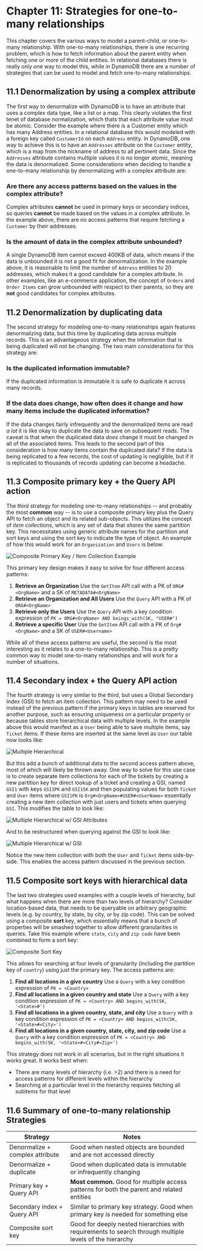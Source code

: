 # Chapter 11: Strategies for one-to-many relationships
This chapter covers the various ways to model a parent-child, or one-to-many relationship. With one-to-many relationships, there is one recurring problem, which is how to fetch information about the parent entity when fetching one or more of the child entities. In relational databases there is really only one way to model this, while in DynamoDB there are a number of strategies that can be used to model and fetch one-to-many relationships.

## 11.1 Denormalization by using a complex attribute
The first way to denormalize with DynamoDB is to have an attribute that uses a complex data type, like a list or a map. This clearly violates the first tenet of database normalization, which thats that each attribute value must be atomic. Consider the example where there is a Customer entity which has many Address entities. In a relational database this would modeled with a foreign key called `CustomerId` on each `Address` entity. In DynamoDB, one way to achieve this is to have an `Addresses` attribute on the `Customer` entity, which is a map from the nickname of address to all pertinent data. Since the `Addresses` attribute contains multiple values it is no longer atomic, meaning the data is denormalized. Some considerations when deciding to handle a one-to-many relationship by denormalizing with a complex attribute are:

### Are there any access patterns based on the values in the complex attribute?
Complex attributes **cannot** be used in primary keys or secondary indices, so queries **cannot** be made based on the values in a complex attribute. In the example above, there are no access patterns that require fetching a `Customer` by their addresses.

### Is the amount of data in the complex attribute unbounded?
A single DynamoDB item cannot exceed 400KB of data, which means if the data is unbounded it is not a good fit for denormalization. In the example above, it is reasonable to limit the number of `Address` entities to 20 addresses, which makes it a good candidate for a complex attribute. In other examples, like an e-commerce application, the concept of `Orders` and `Order Items` can grow unbounded with respect to their parents, so they are **not** good candidates for complex attributes.

## 11.2 Denormalization by duplicating data
The second strategy for modeling one-to-many relationships again features denormalizing data, but this time by duplicating data across multiple records. This is an advantageous strategy when the information that is being duplicated will not be changing. The two main considerations for this strategy are:

### Is the duplicated information immutable?
If the duplicated information is immutable it is safe to duplicate it across many records.

### If the data does change, how often does it change and how many items include the duplicated information?
If the data changes fairly infrequently and the denormalized items are read *a lot* it is like okay to duplicate the data to save on subsequent reads. The caveat is that when the duplicated data *does* change it must be changed in all of the associated items. This leads to the second part of this consideration is how many items contain the duplicated data? If the data is being replicated to a few records, the cost of updating is negligible, but if it is replicated to thousands of records updating can become a headache.

## 11.3 Composite primary key + the Query API action
The third strategy for modeling one-to-many relationships -- and probably the most **common** way -- is to use a composite primary key plus the Query API to fetch an object and its related sub-objects. This utilizes the concept of *item collections*, which is any set of data that *shares* the same partition key. This necessitates using generic attribute names for the partition and sort keys and using the sort key to indicate the type of object. An example of how this would work for an `Organization` and `Users` is below:

![Composite Primary Key / Item Collection Example](../images/composite-primary-key.png)

This primary key design makes it easy to solve for four different access patterns:

1. **Retrieve an Organization** Use the `GetItem` API call with a PK of `ORG#<OrgName>` and a SK of `METADATA#<OrgName>`
2. **Retrieve an Organization and All Users** Use the `Query` API with a PK of `ORG#<OrgName>`
3. **Retrieve only the Users** Use the `Query` API with a key condition expression of `PK = ORG#<OrgName> AND beings_with(SK, "USER#")`
4. **Retrieve a specific User** Use the `GetItem` API call with a PK of `Org#<OrgName>` and a SK of `USER#<Username>`

While all of these access patterns are useful, the second is the most interesting as it relates to a one-to-many relationship. This is a pretty common way to model one-to-many relationships and will work for a number of situations.

## 11.4 Secondary index + the Query API action
The fourth strategy is very similar to the third, but uses a Global Secondary Index (GSI)  to fetch an item collection. This pattern may need to be used instead of the previous pattern if the primary keys in tables are reserved for another purpose, such as ensuring uniqueness on a particular property or because tables store hierarchical data with multiple levels. In the example above this would manifest as a `User` being able to save multiple items, say `Ticket` items. If these items are inserted at the same level as `User` our table now looks like:

![Multiple Hierarchical](../images/multiple-hierarchical.png)

But this add a bunch of additional data to the second access pattern above, most of which will likely be thrown away. One way to solve for this use case is to create separate item collections for each of the tickets by creating a new partition key for direct lookup of a ticket and creating a GSI, named `GSI1` with keys `GSI1PK` and `GSI1SK` and then populating values for both `Ticket` and `User` items where `GSI1PK` is `Org#<OrgName>#USER#<UserName>` essentially creating a new item collection with just users and tickets when querying `GSI`. This modifies the table to look like:

![Multiple Hierarchical w/ GSI Attributes](../images/multiple-hierarchical-gsi-attributes.png)

And to be restructured when querying against the GSI to look like:

![Multiple Hierarchical w/ GSI](../images/multiple-hierarchical-gsi.png)

Notice the new item collection with both the `User` and `Ticket` items side-by-side. This enables the access pattern discussed in the previous section.

## 11.5 Composite sort keys with hierarchical data
The last two strategies used examples with a couple levels of hierarchy, but what happens when there are more than two levels of hierarchy? Consider location-based data, that needs to be queryable on arbitrary geographic levels (e.g. by country, by state, by city, or by zip code). This can be solved using a composite **sort** key, which essentially means that a bunch of properties will be smashed together to allow different granularities in queries. Take this example where `state`, `city` and `zip code` have been combined to form a sort key:

![Composite Sort Key](../images/composite-sort-key.png)

This allows for searching at four levels of granularity (including the partition key of `country`) using just the primary key. The access patterns are:

1. **Find all locations in a give country** Use a `Query` with a key condition expression of `PK = <Country>`
2. **Find all locations in a given country and state** Use a `Query` with a key condition expression of `PK = <Country> AND begins_with(SK, '<State>#')`
3. **Find all locations in a given country, state, and city** Use a `Query` with a key condition expression of `PK = <Country> AND begins_with(SK, '<State>#<City>')`
4. **Find all locations in a given country, state, city, and zip code** Use a `Query` with a key condition expression of `PK = <Country> AND begins_with(SK, '<State>#<City#<Zip>')`

This strategy does not work in all scenarios, but in the right situations it works great. It works best when:

* There are many levels of hierarchy (i.e. >2) and there is a need for access patterns for different levels within the hierarchy
* Searching at a particular level in the hierarchy requires fetching all subitems for that level

## 11.6 Summary of one-to-many relationship Strategies
| Strategy   | Notes     |
|------------|-----------|
| Denormalize + complex attribute | Good when nested objects are bounded and are not accessed directly |
| Denormalize + duplicate | Good when duplicated data is immutable or infrequently changing |
| Primary key + Query API | **Most common.** Good for multiple access patterns for both the parent and related entities |
| Secondary index + Query API | Similar to primary key strategy. Good when primary key is needed for something else |
| Composite sort key | Good for deeply nested hierarchies with requirements to search through multiple levels of the hierarchy |
